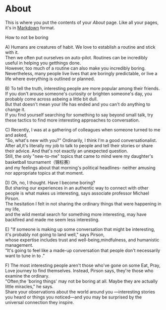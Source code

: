 # About

This is where you put the contents of your *About* page. Like all your pages, it's in [Markdown](https://guides.github.com/features/mastering-markdown/) format.


How to not be boring  
  
A) Humans are creatures of habit. We love to establish a routine and stick with it.   
Then we often put ourselves on auto-pilot. Routines can be incredibly useful in helping you getthings done.   
However, too much of a routine can also make you incredibly boring.  
Nevertheless, many people live lives that are boringly predictable, or live a life where everything is outlined or planned.
    
B) To tell the truth, interesting people are more popular among their friends.  
If you don't arouse someone's curiosity or brighten someone's day, you probably come across asbeing a little bit dull.     
But that doesn't mean your life has ended and you can't do anything to change it.   
If you find yourself searching for something to say beyond small talk, try these tactics to find more interesting approaches to conversation.
    
C) Recently, I was at a gathering of colleagues when someone turned to me and asked,  
"So, what's new with you?" Ordinarily, I think I'm a good conversationalist.   
After all,it's literally my job to talk to people and tell their stories or share their advice. 
And that's not exactly an unexpected question.   
Still, the only "new-to-me" topics that came to mind were my daughter's basketball tournament（锦标赛）  
and my feelings about that morning's political headlines- neither amusing nor appropriate topics at that moment.
    
D) Oh, no, I thought. Have I become boring?   
But sharing our experiences in an authentic way to connect with other people is what makes us interesting, 
says associate professor Michael Pirson.   
The hesitation I felt in not sharing the ordinary things that were happening in my life,   
and the wild mental search for something more interesting, may have backfired and made me seem less interesting.  
  
E) "If someone is making up some conversation that might be interesting, it's probably not going to land well," says Pirson,   
whose expertise includes trust and well-being,mindfulness, and humanistic management.   
"It's going to feel like a made-up conversation that people don't necessarily want to tune in to ."  
  
F) The most interesting people aren't those who've gone on some Eat, Pray, Love journey to find themselves. 
Instead, Pirson says, they're those who examine the ordinary.   
"Often,the 'boring things' may not be boring at all. Maybe they are actually little miracles," he says.   
Share your observations about the world around you —interesting stories you heard or things you noticed—and you may be surprised by the universal connection
they inspire.
